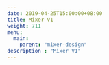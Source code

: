 ```yaml
---
date: 2019-04-25T15:00:00+08:00
title: Mixer V1
weight: 711
menu:
  main:
    parent: "mixer-design"
description : "Mixer V1"
---
```


